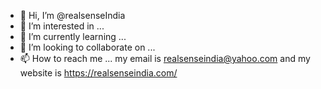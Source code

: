 - 👋 Hi, I’m @realsenseIndia
- 👀 I’m interested in ...
- 🌱 I’m currently learning ...
- 💞️ I’m looking to collaborate on ...
- 📫 How to reach me ...
my email is realsenseindia@yahoo.com   and my website is https://realsenseindia.com/
<!---
realsenseIndia/realsenseIndia is a ✨ special ✨ repository because its `README.md` (this file) appears on your GitHub profile.
You can click the Preview link to take a look at your changes.
--->
